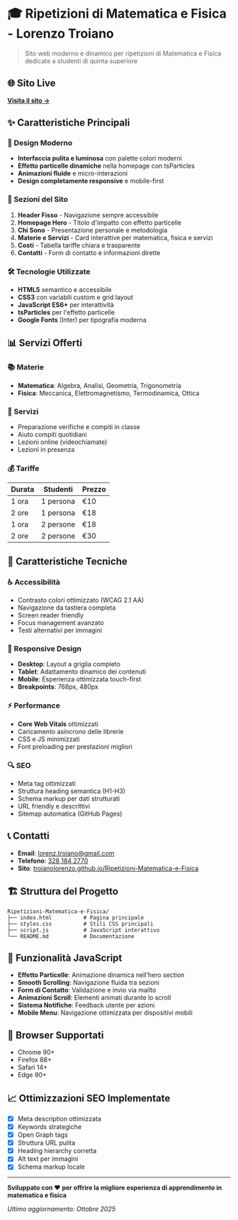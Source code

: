 # 🎓 Ripetizioni di Matematica e Fisica - Lorenzo Troiano

> Sito web moderno e dinamico per ripetizioni di Matematica e Fisica dedicate a studenti di quinta superiore

## 🌐 Sito Live

**[Visita il sito →](https://troianolorenzo.github.io/Ripetizioni-Matematica-e-Fisica/)**

## ✨ Caratteristiche Principali

### 🎨 Design Moderno
- **Interfaccia pulita e luminosa** con palette colori moderni
- **Effetto particelle dinamiche** nella homepage con tsParticles
- **Animazioni fluide** e micro-interazioni
- **Design completamente responsive** e mobile-first

### 📱 Sezioni del Sito

1. **Header Fisso** - Navigazione sempre accessibile
2. **Homepage Hero** - Titolo d'impatto con effetto particelle
3. **Chi Sono** - Presentazione personale e metodologia
4. **Materie e Servizi** - Card interattive per matematica, fisica e servizi
5. **Costi** - Tabella tariffe chiara e trasparente
6. **Contatti** - Form di contatto e informazioni dirette

### 🛠️ Tecnologie Utilizzate

- **HTML5** semantico e accessibile
- **CSS3** con variabili custom e grid layout
- **JavaScript ES6+** per interattività
- **tsParticles** per l'effetto particelle
- **Google Fonts** (Inter) per tipografia moderna

## 📊 Servizi Offerti

### 📚 Materie
- **Matematica**: Algebra, Analisi, Geometria, Trigonometria
- **Fisica**: Meccanica, Elettromagnetismo, Termodinamica, Ottica

### 🎯 Servizi
- Preparazione verifiche e compiti in classe
- Aiuto compiti quotidiani
- Lezioni online (videochiamate)
- Lezioni in presenza

### 💰 Tariffe
| Durata | Studenti | Prezzo |
|--------|----------|--------|
| 1 ora | 1 persona | €10 |
| 2 ore | 1 persona | €18 |
| 1 ora | 2 persone | €18 |
| 2 ore | 2 persone | €30 |

## 🚀 Caratteristiche Tecniche

### ♿ Accessibilità
- Contrasto colori ottimizzato (WCAG 2.1 AA)
- Navigazione da tastiera completa
- Screen reader friendly
- Focus management avanzato
- Testi alternativi per immagini

### 📱 Responsive Design
- **Desktop**: Layout a griglia completo
- **Tablet**: Adattamento dinamico dei contenuti
- **Mobile**: Esperienza ottimizzata touch-first
- **Breakpoints**: 768px, 480px

### ⚡ Performance
- **Core Web Vitals** ottimizzati
- Caricamento asincrono delle librerie
- CSS e JS minimizzati
- Font preloading per prestazioni migliori

### 🔍 SEO
- Meta tag ottimizzati
- Struttura heading semantica (H1-H3)
- Schema markup per dati strutturati
- URL friendly e descrittivi
- Sitemap automatica (GitHub Pages)

## 📞 Contatti

- **Email**: [lorenz.troiano@gmail.com](mailto:lorenz.troiano@gmail.com)
- **Telefono**: [328 184 2770](tel:+393281842770)
- **Sito**: [troianolorenzo.github.io/Ripetizioni-Matematica-e-Fisica](https://troianolorenzo.github.io/Ripetizioni-Matematica-e-Fisica/)

## 🏗️ Struttura del Progetto

```
Ripetizioni-Matematica-e-Fisica/
├── index.html          # Pagina principale
├── styles.css          # Stili CSS principali
├── script.js           # JavaScript interattivo
└── README.md           # Documentazione
```

## 🎯 Funzionalità JavaScript

- **Effetto Particelle**: Animazione dinamica nell'hero section
- **Smooth Scrolling**: Navigazione fluida tra sezioni
- **Form di Contatto**: Validazione e invio via mailto
- **Animazioni Scroll**: Elementi animati durante lo scroll
- **Sistema Notifiche**: Feedback utente per azioni
- **Mobile Menu**: Navigazione ottimizzata per dispositivi mobili

## 🌟 Browser Supportati

- Chrome 90+
- Firefox 88+
- Safari 14+
- Edge 90+

## 📈 Ottimizzazioni SEO Implementate

- [x] Meta description ottimizzata
- [x] Keywords strategiche
- [x] Open Graph tags
- [x] Struttura URL pulita
- [x] Heading hierarchy corretta
- [x] Alt text per immagini
- [x] Schema markup locale

---

**Sviluppato con ❤️ per offrire la migliore esperienza di apprendimento in matematica e fisica**

*Ultimo aggiornamento: Ottobre 2025*